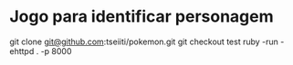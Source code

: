 # Jogo para identificar personagem
git clone git@github.com:tseiiti/pokemon.git
git checkout test
ruby -run -ehttpd . -p 8000